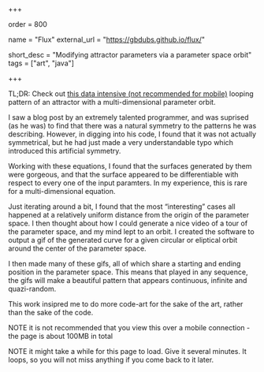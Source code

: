 +++

order = 800

name = "Flux"
external_url = "https://gbdubs.github.io/flux/"

short_desc = "Modifying attractor parameters via a parameter space orbit"
tags = ["art", "java"]

+++

TL;DR: Check out [this data intensive (not recommended for mobile)](https://gbdubs.github.io/flux/) looping pattern of an attractor with a multi-dimensional parameter orbit.

I saw a blog post by an extremely talented programmer, and was suprised (as he was) to find that there was a natural symmetry to the patterns he was describing.  However, in digging into his code, I found that it was not actually symmetrical, but he had just made a very understandable typo which introduced this artificial symmetry.

Working with these equations, I found that the surfaces generated by them were gorgeous, and that the surface appeared to be differentiable with respect to every one of the input paramters.  In my experience, this is rare for a multi-dimensional equation. 

Just iterating around a bit, I found that the most “interesting” cases all happened at a relatively uniform distance from the origin of the parameter space.  I then thought about how I could generate a nice video of a tour of the parameter space, and my mind lept to an orbit.  I created the software to output a gif of the generated curve for a given circular or eliptical orbit around the center of the parameter space.

I then made many of these gifs, all of which share a starting and ending position in the parameter space. This means that played in any sequence, the gifs will make a beautiful pattern that appears continuous, infinite and quazi-random.

This work insipred me to do more code-art for the sake of the art, rather than the sake of the code.

NOTE it is not recommended that you view this over a mobile connection - the page is about 100MB in total

NOTE it might take a while for this page to load. Give it several minutes. It loops, so you will not miss anything if you come back to it later.
